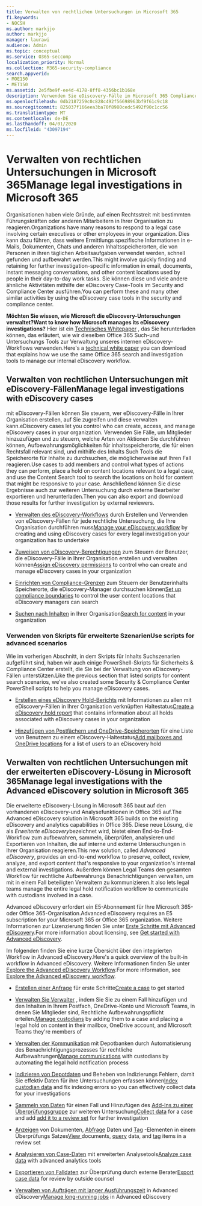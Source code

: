 ```yaml
---
title: Verwalten von rechtlichen Untersuchungen in Microsoft 365
f1.keywords:
- NOCSH
ms.author: markjjo
author: markjjo
manager: laurawi
audience: Admin
ms.topic: conceptual
ms.service: O365-seccomp
localization_priority: Normal
ms.collection: M365-security-compliance
search.appverid:
- MOE150
- MET150
ms.assetid: 2e5fbe9f-ee4d-4178-8ff8-4356bc1b168e
description: Verwenden Sie eDiscovery-Fälle im Microsoft 365 Compliance Center, um die rechtliche Untersuchung Ihres Unternehmens zu verwalten. Wenn Sie über ein E5-Abonnement verfügen, können Sie die Falldaten weiter analysieren, indem Sie die Funktionen Textanalyse, Maschinelles Lernen und Vorhersage Codierung von Advanced eDiscovery verwenden.
ms.openlocfilehash: 0db2187259c0c828c492f56698963bf9f61c9c18
ms.sourcegitcommit: 825037f166eea3ba70f8980cedc5492f90c1cc56
ms.translationtype: MT
ms.contentlocale: de-DE
ms.lasthandoff: 04/01/2020
ms.locfileid: "43097194"
---
```

# <a name="manage-legal-investigations-in-microsoft-365"></a><span data-ttu-id="e12cc-104">Verwalten von rechtlichen Untersuchungen in Microsoft 365</span><span class="sxs-lookup"><span data-stu-id="e12cc-104">Manage legal investigations in Microsoft 365</span></span>

<span data-ttu-id="e12cc-105">Organisationen haben viele Gründe, auf einen Rechtsstreit mit bestimmten Führungskräften oder anderen Mitarbeitern in Ihrer Organisation zu reagieren.</span><span class="sxs-lookup"><span data-stu-id="e12cc-105">Organizations have many reasons to respond to a legal case involving certain executives or other employees in your organization.</span></span> <span data-ttu-id="e12cc-106">Dies kann dazu führen, dass weitere Ermittlungs spezifische Informationen in e-Mails, Dokumenten, Chats und anderen Inhaltsspeicherorten, die von Personen in ihren täglichen Arbeitsaufgaben verwendet werden, schnell gefunden und aufbewahrt werden.</span><span class="sxs-lookup"><span data-stu-id="e12cc-106">This might involve quickly finding and retaining for further investigation-specific information in email, documents, instant messaging conversations, and other content locations used by people in their day-to-day work tasks.</span></span> <span data-ttu-id="e12cc-107">Sie können diese und viele andere ähnliche Aktivitäten mithilfe der eDiscovery Case-Tools im Security and Compliance Center ausführen.</span><span class="sxs-lookup"><span data-stu-id="e12cc-107">You can perform these and many other similar activities by using the eDiscovery case tools in the security and compliance center.</span></span>
  
<span data-ttu-id="e12cc-108">**Möchten Sie wissen, wie Microsoft die eDiscovery-Untersuchungen verwaltet?**</span><span class="sxs-lookup"><span data-stu-id="e12cc-108">**Want to know how Microsoft manages its eDiscovery investigations?**</span></span> <span data-ttu-id="e12cc-109">Hier ist ein [Technisches Whitepaper](https://go.microsoft.com/fwlink/?linkid=852161) , das Sie herunterladen können, das erläutert, wie wir dieselben Office 365 Such-und Untersuchungs Tools zur Verwaltung unseres internen eDiscovery-Workflows verwenden.</span><span class="sxs-lookup"><span data-stu-id="e12cc-109">Here's a [technical white paper](https://go.microsoft.com/fwlink/?linkid=852161) you can download that explains how we use the same Office 365 search and investigation tools to manage our internal eDiscovery workflow.</span></span>
   
## <a name="manage-legal-investigations-with-ediscovery-cases"></a><span data-ttu-id="e12cc-110">Verwalten von rechtlichen Untersuchungen mit eDiscovery-Fällen</span><span class="sxs-lookup"><span data-stu-id="e12cc-110">Manage legal investigations with eDiscovery cases</span></span>

<span data-ttu-id="e12cc-111">mit eDiscovery-Fällen können Sie steuern, wer eDiscovery-Fälle in Ihrer Organisation erstellen, auf Sie zugreifen und diese verwalten kann.</span><span class="sxs-lookup"><span data-stu-id="e12cc-111">eDiscovery cases let you control who can create, access, and manage eDiscovery cases in your organization.</span></span> <span data-ttu-id="e12cc-112">Verwenden Sie Fälle, um Mitglieder hinzuzufügen und zu steuern, welche Arten von Aktionen Sie durchführen können, Aufbewahrungsmöglichkeiten für inhaltsspeicherorte, die für einen Rechtsfall relevant sind, und mithilfe des Inhalts Such Tools die Speicherorte für Inhalte zu durchsuchen, die möglicherweise auf Ihren Fall reagieren.</span><span class="sxs-lookup"><span data-stu-id="e12cc-112">Use cases to add members and control what types of actions they can perform, place a hold on content locations relevant to a legal case, and use the Content Search tool to search the locations on hold for content that might be responsive to your case.</span></span> <span data-ttu-id="e12cc-113">Anschließend können Sie diese Ergebnisse auch zur weiteren Untersuchung durch externe Bearbeiter exportieren und herunterladen.</span><span class="sxs-lookup"><span data-stu-id="e12cc-113">Then you can also export and download those results for further investigation by external reviewers.</span></span>
  
- <span data-ttu-id="e12cc-114">[Verwalten des eDiscovery-Workflows](ediscovery-cases.md) durch Erstellen und Verwenden von eDiscovery-Fällen für jede rechtliche Untersuchung, die Ihre Organisation durchführen muss</span><span class="sxs-lookup"><span data-stu-id="e12cc-114">[Manage your eDiscovery workflow](ediscovery-cases.md) by creating and using eDiscovery cases for every legal investigation your organization has to undertake</span></span> 
    
- <span data-ttu-id="e12cc-115">[Zuweisen von eDiscovery-Berechtigungen](assign-ediscovery-permissions.md) zum Steuern der Benutzer, die eDiscovery-Fälle in Ihrer Organisation erstellen und verwalten können</span><span class="sxs-lookup"><span data-stu-id="e12cc-115">[Assign eDiscovery permissions](assign-ediscovery-permissions.md) to control who can create and manage eDiscovery cases in your organization</span></span> 
    
- <span data-ttu-id="e12cc-116">[Einrichten von Compliance-Grenzen](tagging-and-assessment-in-advanced-ediscovery.md) zum Steuern der Benutzerinhalts Speicherorte, die eDiscovery-Manager durchsuchen können</span><span class="sxs-lookup"><span data-stu-id="e12cc-116">[Set up compliance boundaries](tagging-and-assessment-in-advanced-ediscovery.md) to control the user content locations that eDiscovery managers can search</span></span> 
    
- <span data-ttu-id="e12cc-117">[Suchen nach Inhalten](search-for-content.md) in Ihrer Organisation</span><span class="sxs-lookup"><span data-stu-id="e12cc-117">[Search for content](search-for-content.md) in your organization</span></span> 
    
### <a name="use-scripts-for-advanced-scenarios"></a><span data-ttu-id="e12cc-118">Verwenden von Skripts für erweiterte Szenarien</span><span class="sxs-lookup"><span data-stu-id="e12cc-118">Use scripts for advanced scenarios</span></span>

<span data-ttu-id="e12cc-119">Wie im vorherigen Abschnitt, in dem Skripts für Inhalts Suchszenarien aufgeführt sind, haben wir auch einige PowerShell-Skripts für Sicherheits & Compliance Center erstellt, die Sie bei der Verwaltung von eDiscovery-Fällen unterstützen.</span><span class="sxs-lookup"><span data-stu-id="e12cc-119">Like the previous section that listed scripts for content search scenarios, we've also created some Security & Compliance Center PowerShell scripts to help you manage eDiscovery cases.</span></span>
  
- <span data-ttu-id="e12cc-120">[Erstellen eines eDiscovery Hold-Berichts](create-a-report-on-holds-in-ediscovery-cases.md) mit Informationen zu allen mit eDiscovery-Fällen in Ihrer Organisation verknüpften Haltestatus</span><span class="sxs-lookup"><span data-stu-id="e12cc-120">[Create a eDiscovery hold report](create-a-report-on-holds-in-ediscovery-cases.md) that contains information about all holds associated with eDiscovery cases in your organization</span></span> 
    
- <span data-ttu-id="e12cc-121">[Hinzufügen von Postfächern und OneDrive-Speicherorten](use-a-script-to-add-users-to-a-hold-in-ediscovery.md) für eine Liste von Benutzern zu einem eDiscovery-Haltestatus</span><span class="sxs-lookup"><span data-stu-id="e12cc-121">[Add mailboxes and OneDrive locations](use-a-script-to-add-users-to-a-hold-in-ediscovery.md) for a list of users to an eDiscovery hold</span></span> 
  
## <a name="manage-legal-investigations-with-the-advanced-ediscovery-solution-in-microsoft-365"></a><span data-ttu-id="e12cc-122">Verwalten von rechtlichen Untersuchungen mit der erweiterten eDiscovery-Lösung in Microsoft 365</span><span class="sxs-lookup"><span data-stu-id="e12cc-122">Manage legal investigations with the Advanced eDiscovery solution in Microsoft 365</span></span>

<span data-ttu-id="e12cc-123">Die erweiterte eDiscovery-Lösung in Microsoft 365 baut auf den vorhandenen eDiscovery-und Analysefunktionen in Office 365 auf.</span><span class="sxs-lookup"><span data-stu-id="e12cc-123">The Advanced eDiscovery solution in Microsoft 365 builds on the existing eDiscovery and analytics capabilities in Office 365.</span></span> <span data-ttu-id="e12cc-124">Diese neue Lösung, die als *Erweiterte eDiscovery*bezeichnet wird, bietet einen End-to-End-Workflow zum aufbewahren, sammeln, überprüfen, analysieren und Exportieren von Inhalten, die auf interne und externe Untersuchungen in Ihrer Organisation reagieren.</span><span class="sxs-lookup"><span data-stu-id="e12cc-124">This new solution, called *Advanced eDiscovery*, provides an end-to-end workflow to preserve, collect, review, analyze, and export content that's responsive to your organization's internal and external investigations.</span></span> <span data-ttu-id="e12cc-125">Außerdem können Legal Teams den gesamten Workflow für rechtliche Aufbewahrungs Benachrichtigungen verwalten, um mit in einem Fall beteiligten Verwaltern zu kommunizieren.</span><span class="sxs-lookup"><span data-stu-id="e12cc-125">It also lets legal teams manage the entire legal hold notification workflow to communicate with custodians involved in a case.</span></span>

<span data-ttu-id="e12cc-126">Advanced eDiscovery erfordert ein E5-Abonnement für Ihre Microsoft 365-oder Office 365-Organisation.</span><span class="sxs-lookup"><span data-stu-id="e12cc-126">Advanced eDiscovery requires an E5 subscription for your Microsoft 365 or Office 365 organization.</span></span> <span data-ttu-id="e12cc-127">Weitere Informationen zur Lizenzierung finden Sie unter [Erste Schritte mit Advanced eDiscovery](get-started-with-advanced-ediscovery.md#step-1-verify-and-assign-appropriate-licenses).</span><span class="sxs-lookup"><span data-stu-id="e12cc-127">For more information about licensing, see [Get started with Advanced eDiscovery](get-started-with-advanced-ediscovery.md#step-1-verify-and-assign-appropriate-licenses).</span></span>

<span data-ttu-id="e12cc-128">Im folgenden finden Sie eine kurze Übersicht über den integrierten Workflow in Advanced eDiscovery.</span><span class="sxs-lookup"><span data-stu-id="e12cc-128">Here's a quick overview of the built-in workflow in Advanced eDiscovery.</span></span> <span data-ttu-id="e12cc-129">Weitere Informationen finden Sie unter [Explore the Advanced eDiscovery Workflow](get-started-with-advanced-ediscovery.md#explore-the-advanced-ediscovery-workflow).</span><span class="sxs-lookup"><span data-stu-id="e12cc-129">For more information, see [Explore the Advanced eDiscovery workflow](get-started-with-advanced-ediscovery.md#explore-the-advanced-ediscovery-workflow).</span></span>

- <span data-ttu-id="e12cc-130">[Erstellen einer Anfrage](create-new-ediscovery-case.md) für erste Schritte</span><span class="sxs-lookup"><span data-stu-id="e12cc-130">[Create a case](create-new-ediscovery-case.md) to get started</span></span>

- <span data-ttu-id="e12cc-131">[Verwalten Sie Verwalter](managing-custodians.md) , indem Sie Sie zu einem Fall hinzufügen und den Inhalten in Ihrem Postfach, OneDrive-Konto und Microsoft Teams, in denen Sie Mitglieder sind, Rechtliche Aufbewahrungspflicht erteilen.</span><span class="sxs-lookup"><span data-stu-id="e12cc-131">[Manage custodians](managing-custodians.md) by adding them to a case and placing a legal hold on content in their mailbox, OneDrive account, and Microsoft Teams they're members of</span></span>

- <span data-ttu-id="e12cc-132">[Verwalten der Kommunikation](managing-custodian-communications.md) mit Depotbanken durch Automatisierung des Benachrichtigungsprozesses für rechtliche Aufbewahrungen</span><span class="sxs-lookup"><span data-stu-id="e12cc-132">[Manage communications](managing-custodian-communications.md) with custodians by automating the legal hold notification process</span></span>

- <span data-ttu-id="e12cc-133">[Indizieren von Depotdaten](processing-data-for-case.md) und Beheben von Indizierungs Fehlern, damit Sie effektiv Daten für ihre Untersuchungen erfassen können</span><span class="sxs-lookup"><span data-stu-id="e12cc-133">[Index custodian data](processing-data-for-case.md) and fix indexing errors so you can effectively collect data for your investigations</span></span>

- <span data-ttu-id="e12cc-134">[Sammeln von Daten](collecting-data-for-ediscovery.md) für einen Fall und Hinzufügen des [Add-Ins zu einer Überprüfungsgruppe](collecting-data-for-ediscovery.md#adding-search-results-to-a-review-set) zur weiteren Untersuchung</span><span class="sxs-lookup"><span data-stu-id="e12cc-134">[Collect data](collecting-data-for-ediscovery.md) for a case and add [add it to a review set](collecting-data-for-ediscovery.md#adding-search-results-to-a-review-set) for further investigation</span></span>

- <span data-ttu-id="e12cc-135">[Anzeigen](view-documents-in-review-set.md) von Dokumenten, [Abfrage](review-set-search.md) Daten und [Tag](tagging-documents.md) -Elementen in einem Überprüfungs Satzes</span><span class="sxs-lookup"><span data-stu-id="e12cc-135">[View ](view-documents-in-review-set.md) documents, [query](review-set-search.md) data, and [tag](tagging-documents.md) items in a review set</span></span>

- <span data-ttu-id="e12cc-136">[Analysieren von Case-Daten](analyzing-data-in-review-set.md) mit erweiterten Analysetools</span><span class="sxs-lookup"><span data-stu-id="e12cc-136">[Analyze case data](analyzing-data-in-review-set.md) with advanced analytics tools</span></span>

- <span data-ttu-id="e12cc-137">[Exportieren von Falldaten](exporting-data-ediscover20.md) zur Überprüfung durch externe Berater</span><span class="sxs-lookup"><span data-stu-id="e12cc-137">[Export case data](exporting-data-ediscover20.md) for review by outside counsel</span></span>

- <span data-ttu-id="e12cc-138">[Verwalten von Aufträgen mit langer Ausführungszeit](managing-jobs-ediscovery20.md) in Advanced eDiscovery</span><span class="sxs-lookup"><span data-stu-id="e12cc-138">[Manage long-running jobs](managing-jobs-ediscovery20.md) in Advanced eDiscovery</span></span>
